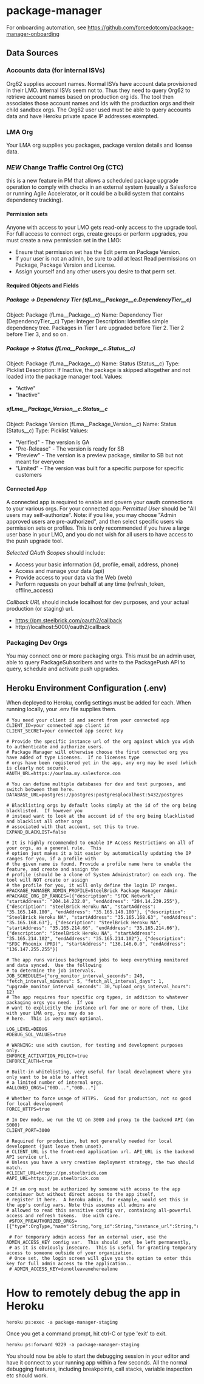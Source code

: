 # package-manager

For onboarding automation, see https://github.com/forcedotcom/package-manager-onboarding

## Data Sources
### Accounts data (for internal ISVs)
Org62 supplies account names.  Normal ISVs have account data provisioned in their LMO.  Internal ISVs seem not to.  Thus they need to query Org62 to retrieve account names based on production org ids.  The tool then associates those account names and ids with the production orgs and their child sandbox orgs. The Org62 user used must be able to query accounts data and have Heroku private space IP addresses exempted.

### LMA Org
Your LMA org supplies you packages, package version details and license data.

### *NEW* Change Traffic Control Org (CTC)
<todo> this is a new feature in PM that allows a scheduled package upgrade operation to comply with checks in an external system (usually a Salesforce or running Agile Accelerator, or it could be a build system that contains dependency tracking).

#### Permission sets
Anyone with access to your LMO gets read-only access to the upgrade tool. For full access to connect orgs, create groups or perform upgrades, you must create a new permission set in the LMO:

* Ensure that permission set has the Edit perm on Package Version.
* If your user is not an admin, be sure to add at least Read permissions on Package, Package Version and License.
* Assign yourself and any other users you desire to that perm set.

#### Required Objects and Fields
##### Package -> Dependency Tier (sfLma__Package__c.DependencyTier__c)
Object: Package (fLma__Package__c)
Name: Dependency Tier (DependencyTier__c)
Type: Integer
Description: Identifies simple dependency tree.  Packages in Tier 1 are upgraded before Tier 2.  Tier 2 before Tier 3, and so on.

##### Package -> Status (fLma__Package__c.Status__c)
Object: Package (fLma__Package__c)
Name: Status (Status__c)
Type: Picklist
Description: If Inactive, the package is skipped altogether and not loaded into the package manager tool.
Values:
* "Active"
* "Inactive"

##### sfLma__Package_Version__c.Status__c
Object: Package Version (fLma__Package_Version__c)
Name: Status (Status__c)
Type: Picklist
Values:
* "Verified" - The version is GA
* "Pre-Release" - The version is ready for SB
* "Preview" - The version is a preview package, similar to SB but not meant for everyone
* "Limited" - The version was built for a specific purpose for specific customers

#### Connected App
A connected app is required to enable and govern your oauth connections to your various orgs. For your
connected app:
*Permitted User* should be "All users may self-authorize".  Note: if you like, you may choose "Admin approved users
are pre-authorized", and then select specific users via permission sets or profiles.  This is only recommended if
you have a large user base in your LMO, and you do not wish for all users to have access to the push upgrade tool.

*Selected OAuth Scopes* should include:
* Access your basic information (id, profile, email, address, phone)
* Access and manage your data (api)
* Provide access to your data via the Web (web)
* Perform requests on your behalf at any time (refresh_token, offline_access)

*Callback URL* should include localhost for dev purposes, and your actual production (or staging) url.
* https://pm.steelbrick.com/oauth2/callback
* http://localhost:5000/oauth2/callback

### Packaging Dev Orgs
You may connect one or more packaging orgs.  This must be an admin user, able to query PackageSubscribers and write to the PackagePush API to query, schedule and activate push upgrades.

## Heroku Environment Configuration (.env)
When deployed to Heroku, config settings must be added for each.  When running locally, your .env file
supplies them.
```
# You need your client id and secret from your connected app
CLIENT_ID=your connected app client id
CLIENT_SECRET=your connected app secret key

# Provide the specific instance url of the org against which you wish to authenticate and authorize users.
# Package Manager will otherwise choose the first connected org you have added of type Licenses.  If no licenses type
# orgs have been registered yet in the app, any org may be used (which is clearly not secure).
#AUTH_URL=https://ourlma.my.salesforce.com

# You can define multiple databases for dev and test purposes, and switch between them here.
DATABASE_URL=postgres://postgres:postgres@localhost:5432/postgres

# Blacklisting orgs by default looks simply at the id of the org being blacklisted.  If however you
# instead want to look at the account id of the org being blacklisted and blacklist all other orgs
# associated with that account, set this to true.
EXPAND_BLACKLIST=false

# It is highly recommended to enable IP Access Restrictions on all of your orgs, as a general rule.  This
# option just makes it a bit easier by automatically updating the IP ranges for you, if a profile with
# the given name is found. Provide a profile name here to enable the feature, and create and assign the
# profile (should be a clone of System Administrator) on each org. The tool will NOT create or assign
# the profile for you, it will only define the login IP ranges.
#PACKAGE_MANAGER_ADMIN_PROFILE=SteelBrick Package Manager Admin
#PACKAGE_ORG_IP_RANGES=[{"description": "SFDC Network", "startAddress": "204.14.232.0", "endAddress": "204.14.239.255"}, {"description": "SteelBrick Heroku NA", "startAddress": "35.165.148.180", "endAddress": "35.165.148.180"}, {"description": "SteelBrick Heroku NA", "startAddress": "35.165.168.63", "endAddress": "35.165.168.63"}, {"description": "SteelBrick Heroku NA", "startAddress": "35.165.214.66", "endAddress": "35.165.214.66"}, {"description": "SteelBrick Heroku NA", "startAddress": "35.165.214.102", "endAddress": "35.165.214.102"}, {"description": "SFDC Phoenix (PRD)", "startAddress": "136.146.0.0", "endAddress": "136.147.255.255"}]

# The app runs various background jobs to keep everything monitored and data synced.  Use the following
# to determine the job intervals.
JOB_SCHEDULES={"org_monitor_interval_seconds": 240, "fetch_interval_minutes": 5, "fetch_all_interval_days": 1, "upgrade_monitor_interval_seconds": 30,"upload_orgs_interval_hours": 12}
# The app requires four specific org types, in addition to whatever packaging orgs you need.  If you
# want to explicitly the instance url for one or more of them, like with your LMA org, you may do so
# here.  This is very much optional.

LOG_LEVEL=DEBUG
#DEBUG_SQL_VALUES=true

# WARNING: use with caution, for testing and development purposes only.
ENFORCE_ACTIVATION_POLICY=true
ENFORCE_AUTH=true

# Built-in whitelisting, very useful for local development where you only want to be able to affect
# a limited number of internal orgs.
#ALLOWED_ORGS=["00D...","00D..."]

# Whether to force usage of HTTPS.  Good for production, not so good for local development
FORCE_HTTPS=true

# In Dev mode, we run the UI on 3000 and proxy to the backend API (on 5000)
CLIENT_PORT=3000

# Required for production, but not generally needed for local development (just leave them unset).
# CLIENT_URL is the front-end application url. API_URL is the backend API service url.
# Unless you have a very creative deployment strategy, the two should match.
#CLIENT_URL=https://pm.steelbrick.com
#API_URL=https://pm.steelbrick.com

# If an org must be authorized by someone with access to the app containuer but without direct access to the app itself,
# register it here.  A heroku admin, for example, would set this in the app's config vars. Note this assumes all admins are
# allowed to read this sensitive config var, containing all-powerful access and refresh tokens.  Use with care.
 #SFDX_PREAUTHORIZED_ORGS=[{"type":OrgType,"name":String,"org_id":String,"instance_url":String,"refresh_token":String,"access_token":String}]

 # For temporary admin access for an external user, use the ADMIN_ACCESS_KEY config var.  This should _not_ be left permanently,
 # as it is obviously insecure.  This is useful for granting temporary access to someone outside of your organization.
 # Once set, the login screen will give you the option to enter this key for full admin access to the application..
 # ADMIN_ACCESS_KEY=donotleavemeherealone
```

# How to remotely debug the app in Heroku
```
heroku ps:exec -a package-manager-staging
```
Once you get a command prompt, hit ctrl-C or type 'exit' to exit.
```
heroku ps:forward 9229 -a package-manager-staging
```
You should now be able to start the debugging session in your editor and have it connect to your running app within a few seconds. All the normal debugging features, including breakpoints, call stacks, variable inspection etc should work.
